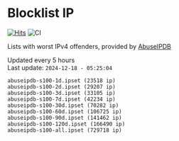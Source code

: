 # Blocklist IP

[![Hits](https://hits.seeyoufarm.com/api/count/incr/badge.svg?url=https%3A%2F%2Fgithub.com%2Fborestad%2Fblocklist-ip%2F&count_bg=%2379C83D&title_bg=%23555555&icon=&icon_color=%23E7E7E7&title=hits&edge_flat=false)](https://hits.seeyoufarm.com)  ![CI](https://img.shields.io/github/workflow/status/borestad/blocklist-ip/CI?style=flat-square)

Lists with worst IPv4 offenders, provided by [AbuseIPDB](https://www.abuseipdb.com/)

<!-- FOOTER-PLACEHOLDER -->
Updated every 5 hours<br>
Last update: `2024-12-18 - 05:25:04`
```
abuseipdb-s100-1d.ipset (23518 ip)
abuseipdb-s100-2d.ipset (29207 ip)
abuseipdb-s100-3d.ipset (33105 ip)
abuseipdb-s100-7d.ipset (42234 ip)
abuseipdb-s100-30d.ipset (70282 ip)
abuseipdb-s100-60d.ipset (106725 ip)
abuseipdb-s100-90d.ipset (141462 ip)
abuseipdb-s100-120d.ipset (166490 ip)
abuseipdb-s100-all.ipset (729718 ip)
```
